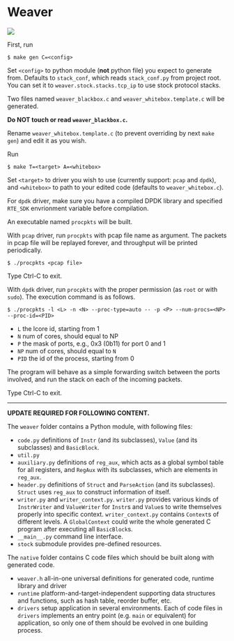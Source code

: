 # Weaver

![](https://github.com/sgdxbc/weaver/workflows/build/badge.svg)

First, run

```
$ make gen C=<config>
```

Set `<config>` to python module (**not** python file) you expect to generate from. Defaults to `stack_conf`, which reads `stack_conf.py` from project root. You can set it to `weaver.stock.stacks.tcp_ip` to use stock protocol stacks.

Two files named `weaver_blackbox.c` and `weaver_whitebox.template.c` will be generated. 

**Do NOT touch or read `weaver_blackbox.c`.**

Rename `weaver_whitebox.template.c` (to prevent overriding by next `make gen`) and edit it as you wish.

Run

```
$ make T=<target> A=<whitebox>
```

Set `<target>` to driver you wish to use (currently support: `pcap` and `dpdk`), and `<whitebox>` to path
to your edited code (defaults to `weaver_whitebox.c`).

For `dpdk` driver, make sure you have a compiled DPDK library and specified `RTE_SDK` envrionment 
variable before compilation.

An executable named `procpkts` will be built.

With `pcap` driver, run `procpkts` with pcap file name as argument. The packets in pcap file will be 
replayed forever, and throughput will be printed periodically. 

```
$ ./procpkts <pcap file>
```

Type Ctrl-C to exit.

With `dpdk` driver, run `procpkts` with the proper permission (as `root` or with `sudo`).
The execution command is as follows.

```
$ ./procpkts -l <L> -n <N> --proc-type=auto -- -p <P> --num-procs=<NP> --proc-id=<PID>
```

* `L` the lcore id, starting from 1
* `N` num of cores, should equal to NP
* `P` the mask of ports, e.g., 0x3 (0b11) for port 0 and 1
* `NP` num of cores, should equal to `N`
* `PID` the id of the process, starting from 0

The program will behave as a simple forwarding switch between the ports involved, and run the stack
on each of the incoming packets.

Type Ctrl-C to exit.

----

**UPDATE REQUIRED FOR FOLLOWING CONTENT.**

The `weaver` folder contains a Python module, with following files:
* `code.py` definitions of `Instr` (and its subclasses), `Value` (and its subclasses) and 
`BasicBlock`.
* `util.py`
* `auxiliary.py` definitions of `reg_aux`, which acts as a global symbol table for all registers, and 
`RegAux` with its subclasses, which are elements in `reg_aux`.
* `header.py` definitions of `Struct` and `ParseAction` (and its subclasses). `Struct` uses `reg_aux`
to construct information of itself.
* `writer.py` and `writer_context.py`. `writer.py` provides various kinds of `InstrWriter` and 
`ValueWriter` for `Instr`s and `Value`s to write themselves properly into specific context. 
`writer_context.py` contains `Context`s of different levels. A `GlobalContext` could write the whole
generated C program after executing all `BasicBlock`s.
* `__main__.py` command line interface.
* `stock` submodule provides pre-defined resources.

The `native` folder contains C code files which should be built along with generated code.
* `weaver.h` all-in-one universal definitions for generated code, runtime library and driver
* `runtime` platform-and-target-independent supporting data structures and functions, such as hash
table, reorder buffer, etc.
* `drivers` setup application in several environments. Each of code files in `drivers` implements an
entry point (e.g. `main` or equivalent) for application, so only one of them should be evolved in one
building process.